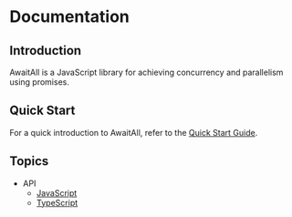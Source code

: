 # Documentation

## Introduction

AwaitAll is a JavaScript library for achieving concurrency and parallelism using promises.

## Quick Start

For a quick introduction to AwaitAll, refer to the [Quick Start Guide](./quick-start.md).

## Topics

- API
  - [JavaScript](./api/javascript/api.md)
  - [TypeScript](./api/typescript/api.md)
